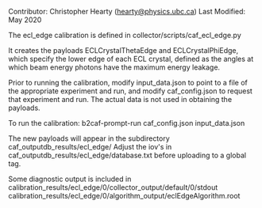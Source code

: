 Contributor: Christopher Hearty (hearty@physics.ubc.ca)
Last Modified: May 2020

The ecl_edge calibration is defined in collector/scripts/caf_ecl_edge.py

It creates the payloads ECLCrystalThetaEdge and ECLCrystalPhiEdge, which specify the lower edge of each ECL crystal, defined as the angles at which beam energy photons have the maximum energy leakage. 

Prior to running the calibration, modify input_data.json to point to a file of the appropriate experiment and run, and modify caf_config.json to request that experiment and run. The actual data is not used in obtaining the payloads. 

To run the calibration:  b2caf-prompt-run caf_config.json input_data.json

The new payloads will appear in the subdirectory caf_outputdb_results/ecl_edge/
Adjust the iov's in caf_outputdb_results/ecl_edge/database.txt before uploading to a global tag. 

Some diagnostic output is included in
calibration_results/ecl_edge/0/collector_output/default/0/stdout
calibration_results/ecl_edge/0/algorithm_output/eclEdgeAlgorithm.root 

